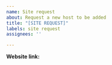 ```yaml
---
name: Site request
about: Request a new host to be added
title: "[SITE REQUEST]"
labels: site request
assignees: ''

---
```


<!--- Host name above as title -->
<!--- Please keep in mind that the host should have at least 15 novels (short stories do not count) also since reaching 100 supported sources the rate of which new site requests are fulfilled has slowed down and there is no guarantee when or if this new host will be added-->

**Website link:**
<!--- Please post a link to the new host -->
